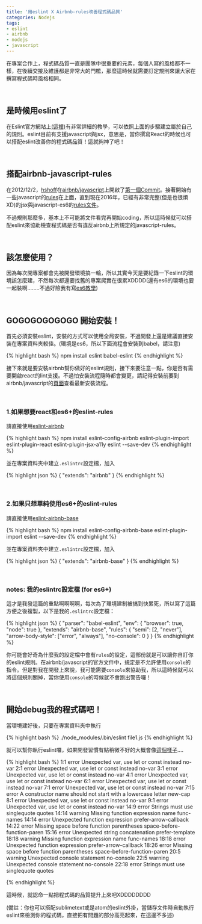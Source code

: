 ```yaml
---
title: '用eslint X Airbnb-rules改善程式碼品質'
categories: Nodejs
tags:
- eslint
- airbnb
- nodejs
- javascript
---
```


在專案合作上，程式碼品質一直是團隊中很重要的元素，每個人寫的風格都不一樣，在後續交接及維護都是非常大的門檻，那麼這時候就需要訂定規則來讓大家在撰寫程式碼時風格相同。

<br>

## 是時候用eslint了

在Eslint官方網站上[(這裡)](http://eslint.org)有非常詳細的教學，可以依照上面的步驟建立屬於自己的規則。eslint目前有支援javascript與jsx，意思是，當你撰寫React的時候也可以搭配eslint改善你的程式碼品質！這就夠神了吧！

<br>

## 搭配airbnb-javascript-rules

在2012/12/2，[hshoff](https://github.com/hshoff)在[airbnb/javascript](https://github.com/airbnb/javascript)上開啟了[第一個Commit](https://github.com/airbnb/javascript/commit/0fcdacc7f5f285c8eb7ad14943ac484d27b3ca55)。接著開始有一些javascript的[rules](https://github.com/airbnb/javascript/commit/cab510342f93791a7487d16258d06ff73edb4507)在上面，直到現在2016年，已經有非常完整(但是也很煩XD)的jsx與javascript-es6的[rules文件](https://github.com/airbnb/javascript)。

不過規則那麼多，基本上不可能將文件看完再開始coding，所以這時候就可以搭配eslint來協助檢查程式碼是否有違反airbnb上所規定的javascript-rules。

<br>

## 該怎麼使用？

因為每次開專案都會先被開發環境搞一輪，所以其實今天是要紀錄一下eslint的環境該怎麼建，不然每次都還要找舊的專案爬實在很累XDDDD(還有es6的環境也要一起裝啊........不過好險我有寫[es6教學](/2016/use-es6-es7-on-nodejs/))

<br>

## GOGOGOGOGOGO 開始安裝！

首先必須安裝eslint，安裝的方式可以使用全局安裝，不過開發上還是建議直接安裝在專案資料夾較佳。(環境是es6，所以下面流程會安裝到babel，請注意)

{% highlight bash %}
npm install eslint babel-eslint
{% endhighlight %}

接下來就是要安裝airbnb幫你做好的eslint規則，接下來要注意一點，你是否有需要開啟react的lint支援。不過怕安裝流程隨時都會變更，請記得安裝前要到airbnb/javascript的[頁面](https://github.com/airbnb/javascript/tree/master/packages)查看最新安裝流程。

<br>

### 1.如果想要react和es6+的eslint-rules

請直接使用[eslint-airbnb](https://github.com/airbnb/javascript/tree/master/packages/eslint-config-airbnb)

{% highlight bash %}
npm install eslint-config-airbnb eslint-plugin-import eslint-plugin-react eslint-plugin-jsx-a11y eslint --save-dev
{% endhighlight %}

並在專案資料夾中建立`.eslintrc`設定檔，加入

{% highlight json %}
{
  "extends": "airbnb"
}
{% endhighlight %}

<br>

### 2.如果只想單純使用es6+的eslint-rules

請直接使用[eslint-airbnb-base](https://github.com/airbnb/javascript/tree/master/packages/eslint-config-airbnb-base)

{% highlight bash %}
npm install eslint-config-airbnb-base eslint-plugin-import eslint --save-dev
{% endhighlight %}

並在專案資料夾中建立`.eslintrc`設定檔，加入

{% highlight json %}
{
  "extends": "airbnb-base"
}
{% endhighlight %}

<br>

### notes: 我的eslintrc設定檔 (for es6+)

這才是我發這篇的重點啊啊啊啊，每次為了環境建制被搞到快累死，所以寫了這篇方便之後複製，以下是我的`.eslintrc`設定檔：

{% highlight json %}
{
  "parser": "babel-eslint",
  "env": {
    "browser": true,
    "node": true
  },
  "extends": "airbnb-base",
  "rules": {
    "semi": [2, "never"],
    "arrow-body-style": ["error", "always"],
    "no-console": 0
  }
}
{% endhighlight %}

你可能會好奇為什麼我的設定檔中會有`rules`的設定，這部份就是可以讓你自訂你的eslint規則。在airbnb/javascript的官方文件中，規定是不允許使用`console`的指令。但是對我在開發上來說，我可能需要`console`來協助我，所以這時候就可以將這個規則關掉，當你使用`console`的時候就不會跑出警告囉！

<br>

## 開始debug我的程式碼吧！

當環境建好後，只要在專案資料夾中執行

{% highlight bash %}
    ./node_modules/.bin/eslint file1.js
{% endhighlight %}

就可以幫你執行eslint囉，如果開發習慣有點稍微不好的大概會像[這個樣子](https://www.google.com.tw/search?q=eslint+hall&client=safari&rls=en&source=lnms&tbm=isch&sa=X&ved=0ahUKEwidnenK4LXMAhWGm5QKHc1JCBoQ_AUIBygB&biw=1440&bih=789#imgrc=IyN--DS9LBBEdM%3A)....

{% highlight bash %}
   1:1   error    Unexpected var, use let or const instead                     no-var
   2:1   error    Unexpected var, use let or const instead                     no-var
   3:1   error    Unexpected var, use let or const instead                     no-var
   4:1   error    Unexpected var, use let or const instead                     no-var
   6:1   error    Unexpected var, use let or const instead                     no-var
   7:1   error    Unexpected var, use let or const instead                     no-var
   7:15  error    A constructor name should not start with a lowercase letter  new-cap
   8:1   error    Unexpected var, use let or const instead                     no-var
   9:1   error    Unexpected var, use let or const instead                     no-var
  14:9   error    Strings must use singlequote                                 quotes
  14:14  warning  Missing function expression name                             func-names
  14:14  error    Unexpected function expression                               prefer-arrow-callback
  14:22  error    Missing space before function parentheses                    space-before-function-paren
  15:16  error    Unexpected string concatenation                              prefer-template
  18:18  warning  Missing function expression name                             func-names
  18:18  error    Unexpected function expression                               prefer-arrow-callback
  18:26  error    Missing space before function parentheses                    space-before-function-paren
  20:5   warning  Unexpected console statement                                 no-console
  22:5   warning  Unexpected console statement                                 no-console
  22:18  error    Strings must use singlequote                                 quotes

{% endhighlight %}

這時候，就認命一點把程式碼的品質提升上來吧XDDDDDDDD

(備註：你也可以搭配sublimetext或是atom的eslint外掛，當儲存文件時自動執行eslint來檢測你的程式碼，直接把有問題的部分高亮起來，在這邊不多述)
